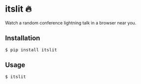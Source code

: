 # itslit 🔥

Watch a random conference lightning talk in a browser near you.

## Installation

<pre>
$ pip install itslit
</pre>

## Usage

<pre>
$ itslit
</pre>
